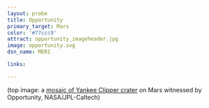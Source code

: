 ```yaml
---
layout: probe
title: Opportunity
primary_target: Mars
color: '#77ccc9'
attract: opportunity_imageheader.jpg
image: opportunity.svg
dsn_name: MER1

links:

---
```

<div id="caption">(top image: a <a href="http://www.jpl.nasa.gov/spaceimages/details.php?id=PIA13596">mosaic of Yankee Clipper crater</a> on Mars witnessed by Opportunity, NASA/JPL-Caltech)</div>

